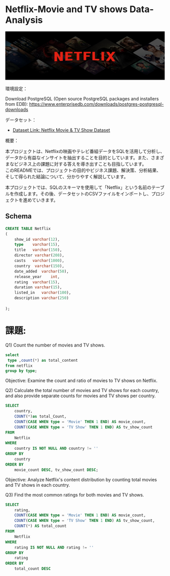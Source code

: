 # Netflix-Movie and TV shows Data-Analysis

<img src="netflix_titles.csv/netflix-logo.jpg">

環境設定：

Download PostgreSQL (Open source PostgreSQL packages and installers from EDB):
https://www.enterprisedb.com/downloads/postgres-postgresql-downloads

データセット：

- [Dataset Link: Netflix Movie & TV Show Dataset ](https://www.kaggle.com/datasets/shivamb/netflix-shows/dat)


概要：

本プロジェクトは、Netflixの映画やテレビ番組データをSQLを活用して分析し、データから有益なインサイトを抽出することを目的としています。また、さまざまなビジネス上の課題に対する答えを導き出すことも目指しています。  
このREADMEでは、プロジェクトの目的やビジネス課題、解決策、分析結果、そして得られた結論について、分かりやすく解説しています。

本プロジェクトでは、SQLのスキーマを使用して「Netflix」という名前のテーブルを作成します。その後、データセットのCSVファイルをインポートし、プロジェクトを進めていきます。

## Schema
```sql
CREATE TABLE Netflix
(
	show_id	varchar(12),
	type	varchar(15),
	title	varchar(150),
	director varchar(208),	
	casts	varchar(1000),
	country	 varchar(150),
	date_added	varchar(50),
	release_year	int,
	rating	varchar(15),
	duration varchar(15),
	listed_in  	varchar(100),
	description varchar(250)

);

```
# 課題:

Q1) Count the number of movies and TV shows.
```sql
select 
 type ,count(*) as total_content
from netflix
group by type;

```
Objective: Examine the count and ratio of movies to TV shows on Netflix.

Q2) Calculate the total number of movies and TV shows for each country, and also provide separate counts for movies and TV shows per country.

```sql
SELECT 
    country,
	COUNT(*)as total_Count,
    COUNT(CASE WHEN type = 'Movie' THEN 1 END) AS movie_count,
    COUNT(CASE WHEN type = 'TV Show' THEN 1 END) AS tv_show_count
FROM 
    Netflix
WHERE 
    country IS NOT NULL AND country != ''
GROUP BY 
    country
ORDER BY 
    movie_count DESC, tv_show_count DESC;
```
Objective: Analyze Netflix's content distribution by counting total movies and TV shows in each country.

Q3) Find the most common ratings for both movies and TV shows.
```sql
SELECT 
    rating,
    COUNT(CASE WHEN type = 'Movie' THEN 1 END) AS movie_count,
    COUNT(CASE WHEN type = 'TV Show' THEN 1 END) AS tv_show_count,
    COUNT(*) AS total_count
FROM 
    Netflix
WHERE 
    rating IS NOT NULL AND rating != ''
GROUP BY 
    rating
ORDER BY 
    total_count DESC
```

